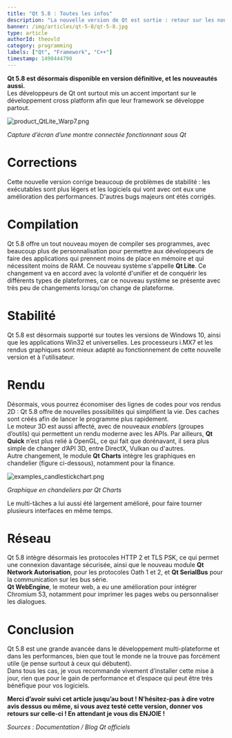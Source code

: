 ```yaml
---
title: "Qt 5.8 : Toutes les infos"
description: "La nouvelle version de Qt est sortie : retour sur les nouveautés et changements"
banner: /img/articles/qt-5-8/qt-5-8.jpg
type: article
authorId: theovld
category: programming
labels: ["Qt", "Framework", "C++"]
timestamp: 1490444790
---
```


**Qt 5.8 est désormais disponible en version définitive, et les nouveautés aussi.**  
 Les développeurs de Qt ont surtout mis un accent important sur le développement cross platform afin que leur framework se développe partout.

 ![product_QtLite_Warp7.png](https://lh4.googleusercontent.com/lQtLra-IhLYSiuCKsCzYZVCvwLGVnKi2Z1hu3BR5Kddc1tFqgfoWOxW3tX64_xq7OwZRo3zz7dBsXmETzjGNlqRiFV9YqC1vqLHdyHei4SHl15cxDm6YHqJKIcuWfWi2KeRvHRNN)

 *Capture d’écran d’une montre connectée fonctionnant sous Qt*

 Corrections
===========

 Cette nouvelle version corrige beaucoup de problèmes de stabilité : les exécutables sont plus légers et les logiciels qui vont avec ont eux une amélioration des performances. D'autres bugs majeurs ont étés corrigés.

 Compilation
===========

 Qt 5.8 offre un tout nouveau moyen de compiler ses programmes, avec beaucoup plus de personnalisation pour permettre aux développeurs de faire des applications qui prennent moins de place en mémoire et qui nécessitent moins de RAM. Ce nouveau système s'appelle **Qt Lite**. Ce changement va en accord avec la volonté d'unifier et de conquérir les différents types de plateformes, car ce nouveau système se présente avec très peu de changements lorsqu'on change de plateforme.

 Stabilité
=========

 Qt 5.8 est désormais supporté sur toutes les versions de Windows 10, ainsi que les applications Win32 et universelles. Les processeurs i.MX7 et les rendus graphiques sont mieux adapté au fonctionnement de cette nouvelle version et à l'utilisateur.

 Rendu
=====

 Désormais, vous pourrez économiser des lignes de codes pour vos rendus 2D : Qt 5.8 offre de nouvelles possibilités qui simplifient la vie. Des caches sont créés afin de lancer le programme plus rapidement.  
 Le moteur 3D est aussi affecté, avec de nouveaux *enablers* (groupes d’outils) qui permettent un rendu moderne avec les APIs. Par ailleurs, **Qt Quick** n’est plus relié à OpenGL, ce qui fait que dorénavant, il sera plus simple de changer d’API 3D, entre DirectX, Vulkan ou d'autres.  
 Autre changement, le module **Qt Charts** intègre les graphiques en chandelier (figure ci-dessous), notamment pour la finance.

 ![examples_candlestickchart.png](https://lh3.googleusercontent.com/8GXv3S1mzdyUfYGWmSlur3B9WHf0ChV3N7Fwcsw2LMkGpYmXcBLGhPLvoiw-DAzEO3EAe2QTy8IL86xGEQen6hM_ldSM0gOvRsZVKAoHnpN8ja8qmazoTKdcqSrGe1bUUzSzCcAR)

 *Graphique en chandeliers par Qt Charts*

 Le multi-tâches a lui aussi été largement amélioré, pour faire tourner plusieurs interfaces en même temps.

 Réseau
======

 Qt 5.8 intègre désormais les protocoles HTTP 2 et TLS PSK, ce qui permet une connexion davantage sécurisée, ainsi que le nouveau module **Qt Network Autorisation**, pour les protocoles Oath 1 et 2, et **Qt SerialBus** pour la communication sur les bus série.  
 **Qt WebEngine**, le moteur web, a eu une amélioration pour intégrer Chromium 53, notamment pour imprimer les pages webs ou personnaliser les dialogues.

 Conclusion
==========

 Qt 5.8 est une grande avancée dans le développement multi-plateforme et dans les performances, bien que tout le monde ne la trouve pas forcément utile (je pense surtout à ceux qui débutent).  
 Dans tous les cas, je vous recommande vivement d’installer cette mise à jour, rien que pour le gain de performance et d’espace qui peut être très bénéfique pour vos logiciels.

 **Merci d’avoir suivi cet article jusqu’au bout ! N’hésitez-pas à dire votre avis dessus ou même, si vous avez testé cette version, donner vos retours sur celle-ci ! En attendant je vous dis ENJOIE !**

 *Sources : Documentation / Blog Qt officiels*

 
